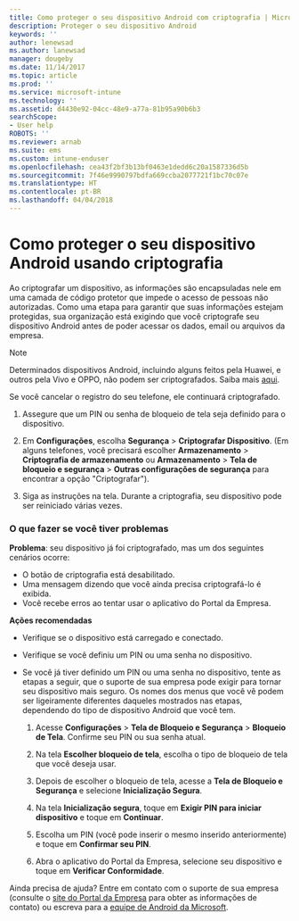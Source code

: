 ```yaml
---
title: Como proteger o seu dispositivo Android com criptografia | Microsoft Docs
description: Proteger o seu dispositivo Android
keywords: ''
author: lenewsad
ms.author: lanewsad
manager: dougeby
ms.date: 11/14/2017
ms.topic: article
ms.prod: ''
ms.service: microsoft-intune
ms.technology: ''
ms.assetid: d4430e92-04cc-48e9-a77a-81b95a90b6b3
searchScope:
- User help
ROBOTS: ''
ms.reviewer: arnab
ms.suite: ems
ms.custom: intune-enduser
ms.openlocfilehash: cea43f2bf3b13bf0463e1dedd6c20a1587336d5b
ms.sourcegitcommit: 7f46e9990797bdfa669ccba2077721f1bc70c07e
ms.translationtype: HT
ms.contentlocale: pt-BR
ms.lasthandoff: 04/04/2018
---
```

# <a name="how-to-protect-your-android-device-using-encryption"></a>Como proteger o seu dispositivo Android usando criptografia

Ao criptografar um dispositivo, as informações são encapsuladas nele em uma camada de código protetor que impede o acesso de pessoas não autorizadas. Como uma etapa para garantir que suas informações estejam protegidas, sua organização está exigindo que você criptografe seu dispositivo Android antes de poder acessar os dados, email ou arquivos da empresa.

> [!Note]
> Determinados dispositivos Android, incluindo alguns feitos pela Huawei, e outros pela Vivo e OPPO, não podem ser criptografados. Saiba mais [aqui](your-device-appears-encrypted-but-cp-says-otherwise-android.md).

Se você cancelar o registro do seu telefone, ele continuará criptografado.

1.  Assegure que um PIN ou senha de bloqueio de tela seja definido para o dispositivo.

2.  Em **Configurações**, escolha **Segurança** > **Criptografar Dispositivo**.
    (Em alguns telefones, você precisará escolher **Armazenamento** > **Criptografia de armazenamento** ou **Armazenamento** > **Tela de bloqueio e segurança** > **Outras configurações de segurança** para encontrar a opção "Criptografar").

3.  Siga as instruções na tela. Durante a criptografia, seu dispositivo pode ser reiniciado várias vezes.

### <a name="what-to-do-if-you-have-issues"></a>O que fazer se você tiver problemas
**Problema**: seu dispositivo já foi criptografado, mas um dos seguintes cenários ocorre:

- O botão de criptografia está desabilitado.
- Uma mensagem dizendo que você ainda precisa criptografá-lo é exibida.
- Você recebe erros ao tentar usar o aplicativo do Portal da Empresa.

**Ações recomendadas**

- Verifique se o dispositivo está carregado e conectado.
- Verifique se você definiu um PIN ou uma senha no dispositivo.
- Se você já tiver definido um PIN ou uma senha no dispositivo, tente as etapas a seguir, que o suporte de sua empresa pode exigir para tornar seu dispositivo mais seguro. Os nomes dos menus que você vê podem ser ligeiramente diferentes daqueles mostrados nas etapas, dependendo do tipo de dispositivo Android que você tem.

    1. Acesse **Configurações** > **Tela de Bloqueio e Segurança** > **Bloqueio de Tela**. Confirme seu PIN ou sua senha atual.

    2. Na tela **Escolher bloqueio de tela**, escolha o tipo de bloqueio de tela que você deseja usar. 

    3. Depois de escolher o bloqueio de tela, acesse a **Tela de Bloqueio e Segurança** e selecione **Inicialização Segura**. 
    
    4. Na tela **Inicialização segura**, toque em **Exigir PIN para iniciar dispositivo** e toque em **Continuar**.

    5. Escolha um PIN (você pode inserir o mesmo inserido anteriormente) e toque em **Confirmar seu PIN**.

    6. Abra o aplicativo do Portal da Empresa, selecione seu dispositivo e toque em **Verificar Conformidade**.

Ainda precisa de ajuda? Entre em contato com o suporte de sua empresa (consulte o [site do Portal da Empresa](https://portal.manage.microsoft.com#HelpDeskDialog) para obter as informações de contato) ou escreva para a <a href="mailto:wintunedroidfbk@microsoft.com?subject=I'm having trouble with encryption on my Android device&body=Describe the issue you're experiencing here.">equipe de Android da Microsoft</a>.
